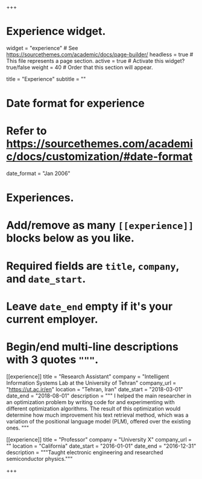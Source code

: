 +++
# Experience widget.
widget = "experience"  # See https://sourcethemes.com/academic/docs/page-builder/
headless = true  # This file represents a page section.
active = true  # Activate this widget? true/false
weight = 40  # Order that this section will appear.

title = "Experience"
subtitle = ""

# Date format for experience
#   Refer to https://sourcethemes.com/academic/docs/customization/#date-format
date_format = "Jan 2006"

# Experiences.
#   Add/remove as many `[[experience]]` blocks below as you like.
#   Required fields are `title`, `company`, and `date_start`.
#   Leave `date_end` empty if it's your current employer.
#   Begin/end multi-line descriptions with 3 quotes `"""`.

[[experience]]
  title = "Research Assistant"
  company = "Intelligent Information Systems Lab at the University of Tehran"
  company_url = "https://ut.ac.ir/en"
  location = "Tehran, Iran"
  date_start = "2018-03-01"
  date_end = "2018-08-01"
  description = """
    I helped the main researcher in an optimization problem by writing code for and experimenting with different
    optimization algorithms. The result of this optimization would determine how much improvement his text retrieval
    method, which was a variation of the positional language model (PLM), offered over the existing ones.
  """

[[experience]]
  title = "Professor"
  company = "University X"
  company_url = ""
  location = "California"
  date_start = "2016-01-01"
  date_end = "2016-12-31"
  description = """Taught electronic engineering and researched semiconductor physics."""

+++
